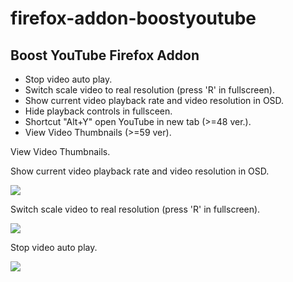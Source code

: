 # firefox-addon-boostyoutube
## Boost YouTube Firefox Addon


- Stop video auto play.
- Switch scale video to real resolution (press 'R' in fullscreen).
- Show current video playback rate and video resolution in OSD. 
- Hide playback controls in fullsceen.
- Shortcut "Alt+Y" open YouTube in new tab (>=48 ver.).
- View Video Thumbnails (>=59 ver).

View Video Thumbnails.

Show current video playback rate and video resolution in OSD.

![](https://raw.githubusercontent.com/rty65tt/firefox-addon-boostyoutube/master/screenshot1.png)


Switch scale video to real resolution (press 'R' in fullscreen).

![](https://raw.githubusercontent.com/rty65tt/firefox-addon-boostyoutube/master/screenshot2.png)


Stop video auto play.

![](https://raw.githubusercontent.com/rty65tt/firefox-addon-boostyoutube/master/screenshot4.png)
